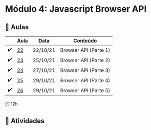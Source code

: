 # Módulo 4: Javascript Browser API

## :blue_book: Aulas

|                    | Aula                | Data     | Conteúdo              |
| ------------------ | ------------------- | -------- | --------------------- |
| :heavy_check_mark: | [22](aulas/aula_22) | 22/10/21 | Browser API (Parte 1) |
| :heavy_check_mark: | [23](aulas/aula_23) | 25/10/21 | Browser API (Parte 2) |
| :heavy_check_mark: | [24](aulas/aula_24) | 27/10/21 | Browser API (Parte 3) |
| :heavy_check_mark: | [25](aulas/aula_25) | 29/10/21 | Browser API (Parte 4) |
| :heavy_check_mark: | [26](aulas/aula_26) | 29/10/21 | Browser API (Parte 5) |

:clock3: 12h

## :pencil: Atividades

<!-- |     | Atividade | Data | Conteúdo |
| --- | --------- | ---- | -------- | -->
